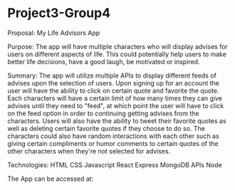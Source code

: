 # Project3-Group4

Proposal: My Life Advisors App

Purpose: The app will have multiple characters who will display advises for users on different aspects of life. This could potentially help users to make better life decisions, have a good laugh, be motivated or inspired.

Summary: The app will utilize multiple APIs to display different feeds of advises upon the selection of users.  Upon signing up for an account the user will have the ability to click on certain quote and favorite the quote. Each characters will have a certain limit of how many times they can give advises until they need to "feed", at which point the user will have to click on the feed option in order to continuing getting advises from the characters. Users will also have the ability to tweet their favorite quotes as well as deleting certain favorite quotes if they choose to do so. The characters could also have random interactions with each other such as giving certain compliments or humor comments to certain quotes of the other characters when they're not selected for advises.

Technologies:
HTML
CSS
Javascript
React
Express
MongoDB
APIs
Node

The App can be accessed at:
